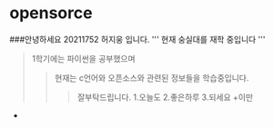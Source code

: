# opensorce
###안녕하세요 20211752 허지웅 입니다.
'''
현재 숭실대를 재학 중입니다
'''
>1학기에는 파이썬을 공부했으며
>> 현재는 c언어와 오픈소스와 관련된 정보들을 학습중입니다.
>>>잘부탁드립니다.
1.오늘도
2.좋은하루
3.되세요
+이만
  +
